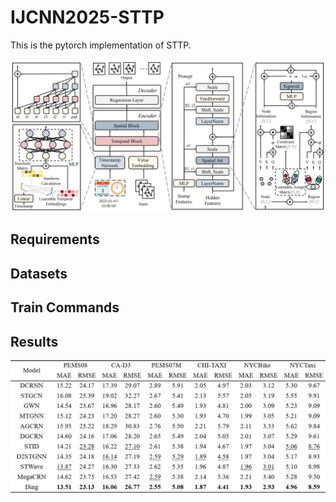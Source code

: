 # IJCNN2025-STTP
This is the pytorch implementation of STTP.

![image](figs/fig1.png)

## Requirements

## Datasets

## Train Commands

## Results
![image](figs/fig2.png)
